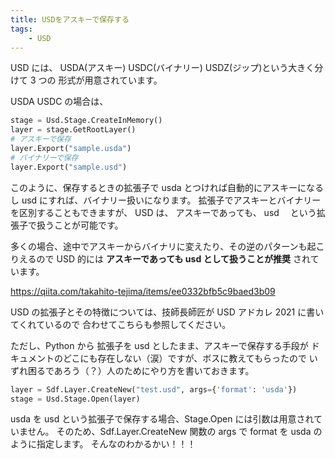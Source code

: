 ```yaml
---
title: USDをアスキーで保存する
tags:
    - USD
---
```


USD には、 USDA(アスキー) USDC(バイナリー) USDZ(ジップ)という大きく分けて 3 つの
形式が用意されています。

USDA USDC の場合は、

```python
stage = Usd.Stage.CreateInMemory()
layer = stage.GetRootLayer()
# アスキーで保存
layer.Export("sample.usda")
# バイナリーで保存
layer.Export("sample.usd")
```

このように、保存するときの拡張子で usda とつければ自動的にアスキーになるし
usd にすれば、バイナリー扱いになります。
拡張子でアスキーとバイナリーを区別することもできますが、
USD は、 アスキーであっても、 usd 　という拡張子で扱うことが可能です。

多くの場合、途中でアスキーからバイナリに変えたり、その逆のパターンも起こりえるので
USD 的には **アスキーであっても usd として扱うことが推奨** されています。

https://qiita.com/takahito-tejima/items/ee0332bfb5c9baed3b09

USD の拡張子とその特徴については、技師長師匠が USD アドカレ 2021 に書いてくれているので
合わせてこちらも参照してください。

ただし、Python から 拡張子を usd としたまま、アスキーで保存する手段が
ドキュメントのどこにも存在しない（涙）ですが、ボスに教えてもらったので
いずれ困るであろう（？）人のためにやり方を書いておきます。

```python
layer = Sdf.Layer.CreateNew("test.usd", args={'format': 'usda'})
stage = Usd.Stage.Open(layer)
```

usda を usd という拡張子で保存する場合、Stage.Open には引数は用意されていません。
そのため、Sdf.Layer.CreateNew 関数の args で format を usda のように指定します。
そんなのわかるかい！！！
